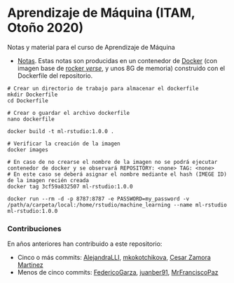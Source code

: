 # Aprendizaje de Máquina (ITAM, Otoño 2020)

Notas y material para el curso de Aprendizaje de Máquina

- [Notas](https://lucid-torvalds-517e78.netlify.app). Estas notas son producidas
en un contenedor de [Docker](https://www.docker.com/products/docker-desktop) (con imagen base de [rocker *verse*](https://www.rocker-project.org), y unos
8G de memoria) construido con el Dockerfile del repositorio. 

```
# Crear un directorio de trabajo para almacenar el dockerfile
mkdir Dockerfile
cd Dockerfile

# Crear o guardar el archivo dockerfile
nano dockerfile

docker build -t ml-rstudio:1.0.0 .

# Verificar la creación de la imagen 
docker images

# En caso de no crearse el nombre de la imagen no se podrá ejecutar contenedor de docker y se observará REPOSITORY: <none> TAG: <none>
# En este caso se deberá asignar el nombre mediante el hash (IMEGE ID) de la imagen recién creada
docker tag 3cf59a832507 ml-rstudio:1.0.0

docker run --rm -d -p 8787:8787 -e PASSWORD=my_password -v /path/a/carpeta/local:/home/rstudio/machine_learning --name ml-rstudio ml-rstudio:1.0.0
```

### Contribuciones

En años anteriores han contribuido a este repositorio:

- Cinco o más commits: [AlejandraLLI](https://github.com/AlejandraLLI), [mkokotchikova](https://github.com/mkokotchikova), [Cesar Zamora Martinez](https://github.com/czammar)
- Menos de cinco commits: [FedericoGarza](https://github.com/FedericoGarza), [juanber91](https://github.com/juanber91), [MrFranciscoPaz](https://github.com/MrFranciscoPaz)


